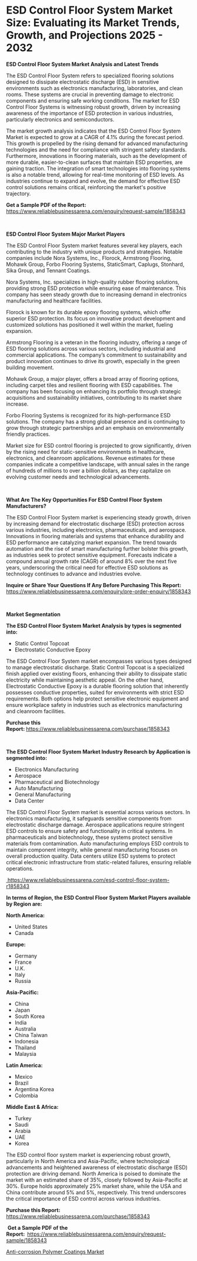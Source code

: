 <p><h1>ESD Control Floor System Market Size: Evaluating its Market Trends, Growth, and Projections 2025 - 2032</h1></p><p><strong>ESD Control Floor System Market Analysis and Latest Trends</strong></p>
<p><p>The ESD Control Floor System refers to specialized flooring solutions designed to dissipate electrostatic discharge (ESD) in sensitive environments such as electronics manufacturing, laboratories, and clean rooms. These systems are crucial in preventing damage to electronic components and ensuring safe working conditions. The market for ESD Control Floor Systems is witnessing robust growth, driven by increasing awareness of the importance of ESD protection in various industries, particularly electronics and semiconductors.</p><p>The market growth analysis indicates that the ESD Control Floor System Market is expected to grow at a CAGR of 4.1% during the forecast period. This growth is propelled by the rising demand for advanced manufacturing technologies and the need for compliance with stringent safety standards. Furthermore, innovations in flooring materials, such as the development of more durable, easier-to-clean surfaces that maintain ESD properties, are gaining traction. The integration of smart technologies into flooring systems is also a notable trend, allowing for real-time monitoring of ESD levels. As industries continue to expand and evolve, the demand for effective ESD control solutions remains critical, reinforcing the market's positive trajectory.</p></p>
<p><strong>Get a Sample PDF of the Report:&nbsp;</strong> <a href="https://www.reliablebusinessarena.com/enquiry/request-sample/1858343?utm_campaign=2113&utm_medium=2&utm_source=Github&utm_content=ia&utm_term=03022025&utm_id=esd-control-floor-system">https://www.reliablebusinessarena.com/enquiry/request-sample/1858343</a></p>
<p>&nbsp;</p>
<p><strong>ESD Control Floor System Major Market Players</strong></p>
<p><p>The ESD Control Floor System market features several key players, each contributing to the industry with unique products and strategies. Notable companies include Nora Systems, Inc., Florock, Armstrong Flooring, Mohawk Group, Forbo Flooring Systems, StaticSmart, Caplugs, Stonhard, Sika Group, and Tennant Coatings.</p><p>Nora Systems, Inc. specializes in high-quality rubber flooring solutions, providing strong ESD protection while ensuring ease of maintenance. This company has seen steady growth due to increasing demand in electronics manufacturing and healthcare facilities.</p><p>Florock is known for its durable epoxy flooring systems, which offer superior ESD protection. Its focus on innovative product development and customized solutions has positioned it well within the market, fueling expansion.</p><p>Armstrong Flooring is a veteran in the flooring industry, offering a range of ESD flooring solutions across various sectors, including industrial and commercial applications. The company’s commitment to sustainability and product innovation continues to drive its growth, especially in the green building movement.</p><p>Mohawk Group, a major player, offers a broad array of flooring options, including carpet tiles and resilient flooring with ESD capabilities. The company has been focusing on enhancing its portfolio through strategic acquisitions and sustainability initiatives, contributing to its market share increase.</p><p>Forbo Flooring Systems is recognized for its high-performance ESD solutions. The company has a strong global presence and is continuing to grow through strategic partnerships and an emphasis on environmentally friendly practices.</p><p>Market size for ESD control flooring is projected to grow significantly, driven by the rising need for static-sensitive environments in healthcare, electronics, and cleanroom applications. Revenue estimates for these companies indicate a competitive landscape, with annual sales in the range of hundreds of millions to over a billion dollars, as they capitalize on evolving customer needs and technological advancements.</p></p>
<p>&nbsp;</p>
<p><strong>What Are The Key Opportunities For ESD Control Floor System Manufacturers?</strong></p>
<p><p>The ESD Control Floor System market is experiencing steady growth, driven by increasing demand for electrostatic discharge (ESD) protection across various industries, including electronics, pharmaceuticals, and aerospace. Innovations in flooring materials and systems that enhance durability and ESD performance are catalyzing market expansion. The trend towards automation and the rise of smart manufacturing further bolster this growth, as industries seek to protect sensitive equipment. Forecasts indicate a compound annual growth rate (CAGR) of around 8% over the next five years, underscoring the critical need for effective ESD solutions as technology continues to advance and industries evolve.</p></p>
<p><strong>Inquire or Share Your Questions If Any Before Purchasing This Report:</strong> <a href="https://www.reliablebusinessarena.com/enquiry/pre-order-enquiry/1858343?utm_campaign=2113&utm_medium=2&utm_source=Github&utm_content=ia&utm_term=03022025&utm_id=esd-control-floor-system">https://www.reliablebusinessarena.com/enquiry/pre-order-enquiry/1858343</a></p>
<p>&nbsp;</p>
<p><strong>Market Segmentation</strong></p>
<p><strong>The ESD Control Floor System Market Analysis by types is segmented into:</strong></p>
<p><ul><li>Static Control Topcoat</li><li>Electrostatic Conductive Epoxy</li></ul></p>
<p><p>The ESD Control Floor System market encompasses various types designed to manage electrostatic discharge. Static Control Topcoat is a specialized finish applied over existing floors, enhancing their ability to dissipate static electricity while maintaining aesthetic appeal. On the other hand, Electrostatic Conductive Epoxy is a durable flooring solution that inherently possesses conductive properties, suited for environments with strict ESD requirements. Both options help protect sensitive electronic equipment and ensure workplace safety in industries such as electronics manufacturing and cleanroom facilities.</p></p>
<p><strong>Purchase this Report:&nbsp;</strong><a href="https://www.reliablebusinessarena.com/purchase/1858343?utm_campaign=2113&utm_medium=2&utm_source=Github&utm_content=ia&utm_term=03022025&utm_id=esd-control-floor-system">https://www.reliablebusinessarena.com/purchase/1858343</a></p>
<p>&nbsp;</p>
<p><strong>The ESD Control Floor System Market Industry Research by Application is segmented into:</strong></p>
<p><ul><li>Electronics Manufacturing</li><li>Aerospace</li><li>Pharmaceutical and Biotechnology</li><li>Auto Manufacturing</li><li>General Manufacturing</li><li>Data Center</li></ul></p>
<p><p>The ESD Control Floor System market is essential across various sectors. In electronics manufacturing, it safeguards sensitive components from electrostatic discharge damage. Aerospace applications require stringent ESD controls to ensure safety and functionality in critical systems. In pharmaceuticals and biotechnology, these systems protect sensitive materials from contamination. Auto manufacturing employs ESD controls to maintain component integrity, while general manufacturing focuses on overall production quality. Data centers utilize ESD systems to protect critical electronic infrastructure from static-related failures, ensuring reliable operations.</p></p>
<p><a href="https://www.reliablebusinessarena.com/esd-control-floor-system-r1858343?utm_campaign=2113&utm_medium=2&utm_source=Github&utm_content=ia&utm_term=03022025&utm_id=esd-control-floor-system">&nbsp;https://www.reliablebusinessarena.com/esd-control-floor-system-r1858343</a></p>
<p><strong>In terms of Region, the ESD Control Floor System Market Players available by Region are:</strong></p>
<p>
    <p> <strong> North America: </strong>
        <ul>
            <li>United States</li>
            <li>Canada</li>
        </ul>
        </p> 
    <p> <strong> Europe: </strong>
        <ul>
            <li>Germany</li>
            <li>France</li>
            <li>U.K.</li>
            <li>Italy</li>
            <li>Russia</li>
        </ul>
        </p> 
    <p> <strong> Asia-Pacific: </strong>
        <ul>
            <li>China</li>
            <li>Japan</li>
            <li>South Korea</li>
            <li>India</li>
            <li>Australia</li>
            <li>China Taiwan</li>
            <li>Indonesia</li>
            <li>Thailand</li>
            <li>Malaysia</li>
        </ul>
        </p> 
    <p> <strong> Latin America: </strong>
        <ul>
            <li>Mexico</li>
            <li>Brazil</li>
            <li>Argentina Korea</li>
            <li>Colombia</li>
        </ul>
        </p> 
    <p> <strong> Middle East & Africa: </strong>
        <ul>
            <li>Turkey</li>
            <li>Saudi</li>
            <li>Arabia</li>
            <li>UAE</li>
            <li>Korea</li>
        </ul>
    </p>
    </p>
<p><p>The ESD control floor system market is experiencing robust growth, particularly in North America and Asia-Pacific, where technological advancements and heightened awareness of electrostatic discharge (ESD) protection are driving demand. North America is poised to dominate the market with an estimated share of 35%, closely followed by Asia-Pacific at 30%. Europe holds approximately 25% market share, while the USA and China contribute around 5% and 5%, respectively. This trend underscores the critical importance of ESD control across various industries.</p></p>
<p><strong>Purchase this Report: </strong><a href="https://www.reliablebusinessarena.com/purchase/1858343?utm_campaign=2113&utm_medium=2&utm_source=Github&utm_content=ia&utm_term=03022025&utm_id=esd-control-floor-system">https://www.reliablebusinessarena.com/purchase/1858343</a></p>
<p>&nbsp;<strong>Get a Sample PDF of the Report:&nbsp;&nbsp;</strong><a href="https://www.reliablebusinessarena.com/enquiry/request-sample/1858343?utm_campaign=2113&utm_medium=2&utm_source=Github&utm_content=ia&utm_term=03022025&utm_id=esd-control-floor-system">https://www.reliablebusinessarena.com/enquiry/request-sample/1858343</a></p>
<p><strong></strong></p>
<p><p><a href="https://github.com/mharielmesa/Market-Research-Report-List-5/blob/main/anti-corrosion-polymer-coatings-market.md?utm_campaign=2113&utm_medium=2&utm_source=Github&utm_content=ia&utm_term=03022025&utm_id=esd-control-floor-system">Anti-corrosion Polymer Coatings Market</a></p></p>